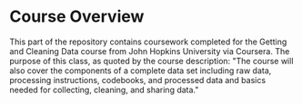 Course Overview
===============

This part of the repository contains coursework completed for the Getting and Cleaning Data course from John Hopkins University via Coursera. The purpose of this class, as quoted by the course description: "The course will also cover the components of a complete data set including raw data, processing instructions, codebooks, and processed data and basics needed for collecting, cleaning, and sharing data."
